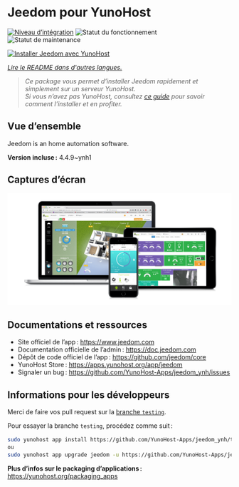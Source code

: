 <!--
Nota bene : ce README est automatiquement généré par <https://github.com/YunoHost/apps/tree/master/tools/readme_generator>
Il NE doit PAS être modifié à la main.
-->

# Jeedom pour YunoHost

[![Niveau d’intégration](https://dash.yunohost.org/integration/jeedom.svg)](https://ci-apps.yunohost.org/ci/apps/jeedom/) ![Statut du fonctionnement](https://ci-apps.yunohost.org/ci/badges/jeedom.status.svg) ![Statut de maintenance](https://ci-apps.yunohost.org/ci/badges/jeedom.maintain.svg)

[![Installer Jeedom avec YunoHost](https://install-app.yunohost.org/install-with-yunohost.svg)](https://install-app.yunohost.org/?app=jeedom)

*[Lire le README dans d'autres langues.](./ALL_README.md)*

> *Ce package vous permet d’installer Jeedom rapidement et simplement sur un serveur YunoHost.*  
> *Si vous n’avez pas YunoHost, consultez [ce guide](https://yunohost.org/install) pour savoir comment l’installer et en profiter.*

## Vue d’ensemble

Jeedom is an home automation software.


**Version incluse :** 4.4.9~ynh1

## Captures d’écran

![Capture d’écran de Jeedom](./doc/screenshots/01-Appli-jeedom.png)

## Documentations et ressources

- Site officiel de l’app : <https://www.jeedom.com>
- Documentation officielle de l’admin : <https://doc.jeedom.com>
- Dépôt de code officiel de l’app : <https://github.com/jeedom/core>
- YunoHost Store : <https://apps.yunohost.org/app/jeedom>
- Signaler un bug : <https://github.com/YunoHost-Apps/jeedom_ynh/issues>

## Informations pour les développeurs

Merci de faire vos pull request sur la [branche `testing`](https://github.com/YunoHost-Apps/jeedom_ynh/tree/testing).

Pour essayer la branche `testing`, procédez comme suit :

```bash
sudo yunohost app install https://github.com/YunoHost-Apps/jeedom_ynh/tree/testing --debug
ou
sudo yunohost app upgrade jeedom -u https://github.com/YunoHost-Apps/jeedom_ynh/tree/testing --debug
```

**Plus d’infos sur le packaging d’applications :** <https://yunohost.org/packaging_apps>

